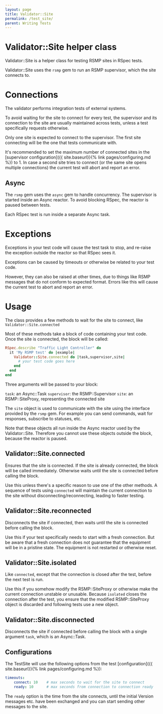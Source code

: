 ```yaml
---
layout: page
title: Validator::Site
permalink: /test_site/
parent: Writing Tests
---
```


# Validator::Site helper class

Validator::Site is a helper class for testing RSMP sites in RSpec tests.

Validator::Site uses the `rsmp` gem to run an RSMP supervisor, which the site connects to.

# Connections
The validator performs integration tests of external systems.

To avoid waiting for the site to connect for every test, the supervisor and its connection to the site are usually maintained across tests, unless a test specifically requests otherwise.

Only one site is expected to connect to the supervisor. The first
site connecting will be the one that tests communicate with.

It's recommended to set the maximum number of connected sites in the [supervisor configuration]({{ site.baseurl}}{% link pages/configuring.md %}) to 1. In case a second site tries to connect (or the same site opens multiple connections) the current test will abort and report an error.

## Async
The `rsmp` gem uses the `async` gem to handle concurrency. The supervisor is started inside an Async reactor. To avoid blocking RSpec, the reactor is paused between tests. 

Each RSpec test is run inside a separate Async task.

# Exceptions
Exceptions in your test code will cause the test task to stop, and re-raise the exception outside the reactor so that RSpec sees it.

Exceptions can be caused by timeouts or otherwise be related to your test code.

However, they can also be raised at other times, due to things like RSMP messages that do not conform to expected format. Errors like this will cause the current test to abort and report an error.

# Usage
The class provides a few methods to wait for the site to connect, like `Validator::Site.connected`

Most of these methods take a block of code containing your test code. Once the site is connected, the block will be called:

```ruby
RSpec.describe "Traffic Light Controller" do
  it 'My RSMP test' do |example|
    Validator::Site.connected do |task,supervisor,site|
      # your test code goes here
    end
  end
end
```

Three arguments will be passed to your block:

`task`: an Async::Task
`supervisor`: the RSMP::Supervisor
`site`: an RSMP::SiteProxy, representing the connected site

The `site` object is used to communicate with the site using the interface provided by the `rsmp` gem. For example you can send commands, wait for responses, subscribe to statuses, etc.

Note that these objects all run inside the Async reactor used by the Validator::Site. Therefore you cannot use these objects outside the block, because the reactor is paused.

## Validator::Site.connected
Ensures that the site is connected. If the site is already connected, the block will be called immediately. Otherwise waits until the site is connected before calling the block.

Use this unless there's a specific reason to use one of the other methods. A sequence of tests using `connected` will maintain the current connection to the site without disconnecting/reconnecting, leading to faster testing.

## Validator::Site.reconnected
Disconnects the site if connected, then waits until the site is connected before calling the block.

Use this if your test specifically needs to start with a fresh connection. But be aware that a fresh connection does not guarantee that the equipment will be in a pristine state. The equipment is not restarted or otherwise reset.

## Validator::Site.isolated
Like `connected`, except that the connection is closed after the test, before the next test is run.

Use this if you somehow modify the RSMP::SiteProxy or otherwise make the current connection unstable or unusable. Because `isolated` closes the connection after the test, you ensure that the modified RSMP::SiteProxy object is discarded and following tests use a new object.

## Validator::Site.disconnected
Disconnects the site if connected before calling the block with a single argument `task`, which is an Async::Task.

## Configurations
The TestSite will use the following options from the test [configuration]({{ site.baseurl}}{% link pages/configuring.md %}):

```yaml
timeouts:
    connect: 10    # max seconds to wait for the site to connect
    ready: 10      # max seconds from connection to connection ready
```

The `ready` option is the time from the site connects, until the initial Version messages etc. have been exchanged and you can start sending other messages to the site.



